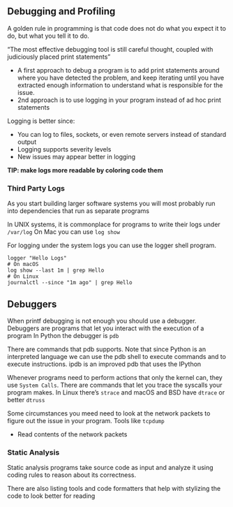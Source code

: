 ## Debugging and Profiling
A golden rule in programming is that code does not do what you expect it to do, but what you tell it to do.

“The most effective debugging tool is still careful thought, coupled with judiciously placed print statements”
* A first approach to debug a program is to add print statements around where you have detected the problem, and keep iterating until you have extracted enough information to understand what is responsible for the issue.
* 2nd approach is to use logging in your program instead of ad hoc print statements 

Logging is better since:
- You can log to files, sockets, or even remote servers instead of standard output
- Logging supports severity levels
- New issues may appear better in logging


**TIP: make logs more readable by coloring code them**

### Third Party Logs
As you start building larger software systems you will most probably run into dependencies that run as separate programs

In UNIX systems, it is commonplace for programs to write their logs under `/var/log`
On Mac you can use `log show`

For logging under the system logs you can use the logger shell program.

```
logger "Hello Logs"
# On macOS
log show --last 1m | grep Hello
# On Linux
journalctl --since "1m ago" | grep Hello
```


## Debuggers


When printf debugging is not enough you should use a debugger. Debuggers are programs that let you interact with the execution of a program
In Python the debugger is `pdb`

There are commands that pdb supports. Note that since Python is an interpreted language we can use the pdb shell to execute commands and to execute instructions. ipdb is an improved pdb that uses the IPython



Whenever programs need to perform actions that only the kernel can, they use `System Calls`. There are commands that let you trace the syscalls your program makes.
In Linux there’s `strace` and macOS and BSD have `dtrace` or better `dtruss`

Some circumstances you meed need to look at the network packets to figure out the issue in your program. Tools like `tcpdump`
- Read contents of the network packets


### Static Analysis
Static analysis programs take source code as input and analyze it using coding rules to reason about its correctness.

There are also listing tools and code formatters that help with stylizing the code to look better for reading 



